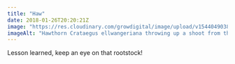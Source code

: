 ```yaml
---
title: "Haw"
date: 2018-01-26T20:20:21Z
image: "https://res.cloudinary.com/growdigital/image/upload/v1544049038/haw-39186937564.jpg"
imageAlt: "Hawthorn Crataegus ellwangeriana throwing up a shoot from the rootstock"
---
```


Lesson learned, keep an eye on that rootstock!
